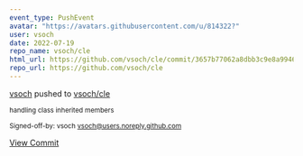 ```yaml
---
event_type: PushEvent
avatar: "https://avatars.githubusercontent.com/u/814322?"
user: vsoch
date: 2022-07-19
repo_name: vsoch/cle
html_url: https://github.com/vsoch/cle/commit/3657b77062a8dbb3c9e8a99460e40e4512e71c51
repo_url: https://github.com/vsoch/cle
---
```


<a href='https://github.com/vsoch' target='_blank'>vsoch</a> pushed to <a href='https://github.com/vsoch/cle' target='_blank'>vsoch/cle</a>

<small>handling class inherited members

Signed-off-by: vsoch <vsoch@users.noreply.github.com></small>

<a href='https://github.com/vsoch/cle/commit/3657b77062a8dbb3c9e8a99460e40e4512e71c51' target='_blank'>View Commit</a>